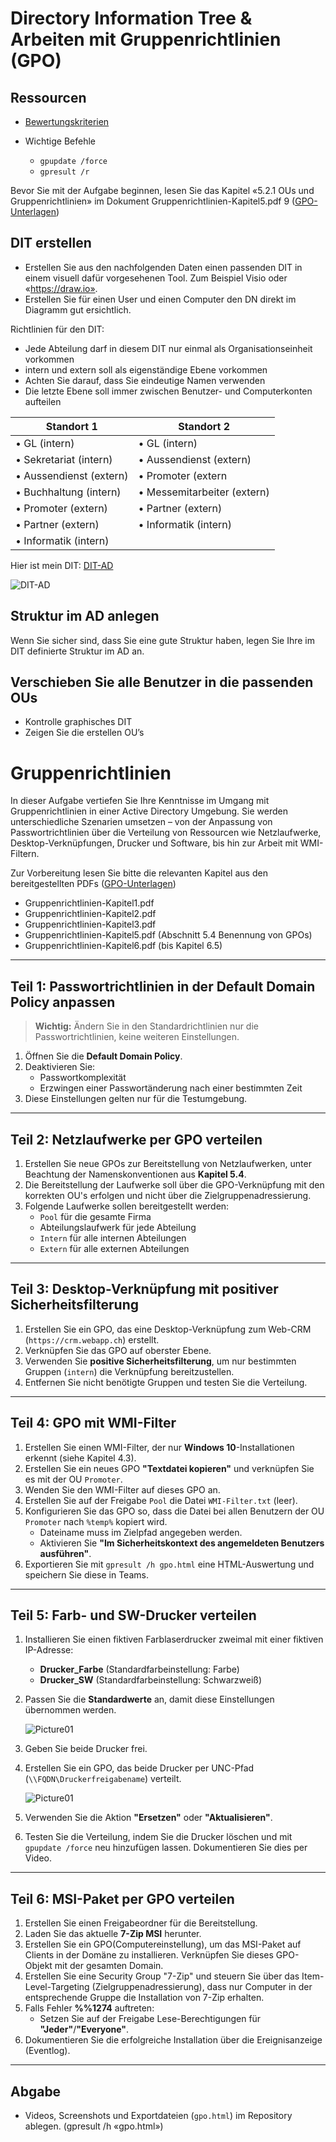 # Directory Information Tree & Arbeiten mit Gruppenrichtlinien (GPO)

## Ressourcen

- [Bewertungskriterien](../../../08_Kompetenznachweise/LB2/Kompetenzmatrix-LB2.md)
- Wichtige Befehle

  - `gpupdate /force`
  - `gpresult /r`

Bevor Sie mit der Aufgabe beginnen, lesen Sie das Kapitel «5.2.1 OUs und Gruppenrichtlinien» im Dokument Gruppenrichtlinien-Kapitel5.pdf 9 ([GPO-Unterlagen](../../../02_Unterrichtsressourcen/03_Fachliteratur&Tutorials\GPO))

## DIT erstellen

- Erstellen Sie aus den nachfolgenden Daten einen passenden DIT in einem visuell dafür vorgesehenen Tool. Zum Beispiel Visio oder «https://draw.io».
- Erstellen Sie für einen User und einen Computer den DN direkt im Diagramm gut ersichtlich.

Richtlinien für den DIT:

- Jede Abteilung darf in diesem DIT nur einmal als Organisationseinheit vorkommen
- intern und extern soll als eigenständige Ebene vorkommen 
- Achten Sie darauf, dass Sie eindeutige Namen verwenden
- Die letzte Ebene soll immer zwischen Benutzer- und Computerkonten aufteilen


| Standort 1                 | Standort 2                     |
| -------------------------- | ------------------------------ |
| •	GL (intern)           | •	GL (intern)               |
| •	Sekretariat (intern)  | •	Aussendienst (extern)     |
| •	Aussendienst (extern) | •	Promoter (extern          |
| •	Buchhaltung (intern)  | •	Messemitarbeiter (extern) |
| •	Promoter (extern)     | •	Partner (extern)          |
| •	Partner (extern)      | •	Informatik (intern)       |
| •	Informatik (intern)   |                                |

Hier ist mein DIT: [DIT-AD](resources/DIT-AD-Beispiel.drawio)

![DIT-AD](resources/DIT-AD.png)


## Struktur im AD anlegen 

Wenn Sie sicher sind, dass Sie eine gute Struktur haben, legen Sie Ihre im DIT definierte Struktur im AD an. 



## Verschieben Sie alle Benutzer in die passenden OUs 

- Kontrolle graphisches DIT 
- Zeigen Sie die erstellen OU’s



# Gruppenrichtlinien

In dieser Aufgabe vertiefen Sie Ihre Kenntnisse im Umgang mit Gruppenrichtlinien in einer Active Directory Umgebung. Sie werden unterschiedliche Szenarien umsetzen – von der Anpassung von Passwortrichtlinien über die Verteilung von Ressourcen wie Netzlaufwerke, Desktop-Verknüpfungen, Drucker und Software, bis hin zur Arbeit mit WMI-Filtern.

Zur Vorbereitung lesen Sie bitte die relevanten Kapitel aus den bereitgestellten PDFs ([GPO-Unterlagen](../../../02_Unterrichtsressourcen/03_Fachliteratur&Tutorials\GPO))

- Gruppenrichtlinien-Kapitel1.pdf
- Gruppenrichtlinien-Kapitel2.pdf
- Gruppenrichtlinien-Kapitel3.pdf
- Gruppenrichtlinien-Kapitel5.pdf (Abschnitt 5.4 Benennung von GPOs)
- Gruppenrichtlinien-Kapitel6.pdf (bis Kapitel 6.5)

---



## Teil 1: Passwortrichtlinien in der Default Domain Policy anpassen

> **Wichtig:** Ändern Sie in den Standardrichtlinien nur die Passwortrichtlinien, keine weiteren Einstellungen.
1. Öffnen Sie die **Default Domain Policy**.
2. Deaktivieren Sie:
   - Passwortkomplexität
   - Erzwingen einer Passwortänderung nach einer bestimmten Zeit
3. Diese Einstellungen gelten nur für die Testumgebung.

---

## Teil 2: Netzlaufwerke per GPO verteilen
1. Erstellen Sie neue GPOs zur Bereitstellung von Netzlaufwerken, unter Beachtung der Namenskonventionen aus **Kapitel 5.4**.
2. Die Bereitstellung der Laufwerke soll über die GPO-Verknüpfung mit den korrekten OU's erfolgen und nicht über die Zielgruppenadressierung.
3. Folgende Laufwerke sollen bereitgestellt werden:
   - `Pool` für die gesamte Firma
   - Abteilungslaufwerk für jede Abteilung
   - `Intern` für alle internen Abteilungen
   - `Extern` für alle externen Abteilungen

---

## Teil 3: Desktop-Verknüpfung mit positiver Sicherheitsfilterung
1. Erstellen Sie ein GPO, das eine Desktop-Verknüpfung zum Web-CRM (`https://crm.webapp.ch`) erstellt.
2. Verknüpfen Sie das GPO auf oberster Ebene.
3. Verwenden Sie **positive Sicherheitsfilterung**, um nur bestimmten Gruppen (`intern`) die Verknüpfung bereitzustellen.
4. Entfernen Sie nicht benötigte Gruppen und testen Sie die Verteilung.

---

## Teil 4: GPO mit WMI-Filter
1. Erstellen Sie einen WMI-Filter, der nur **Windows 10**-Installationen erkennt (siehe Kapitel 4.3).
2. Erstellen Sie ein neues GPO **"Textdatei kopieren"** und verknüpfen Sie es mit der OU `Promoter`.
3. Wenden Sie den WMI-Filter auf dieses GPO an.
4. Erstellen Sie auf der Freigabe `Pool` die Datei `WMI-Filter.txt` (leer).
5. Konfigurieren Sie das GPO so, dass die Datei bei allen Benutzern der OU `Promoter` nach `%temp%` kopiert wird.
   - Dateiname muss im Zielpfad angegeben werden.
   - Aktivieren Sie **"Im Sicherheitskontext des angemeldeten Benutzers ausführen"**.
6. Exportieren Sie mit `gpresult /h gpo.html` eine HTML-Auswertung und speichern Sie diese in Teams.

---

## Teil 5: Farb- und SW-Drucker verteilen
1. Installieren Sie einen fiktiven Farblaserdrucker zweimal mit einer fiktiven IP-Adresse:
   - **Drucker_Farbe** (Standardfarbeinstellung: Farbe)
   - **Drucker_SW** (Standardfarbeinstellung: Schwarzweiß)

2. Passen Sie die **Standardwerte** an, damit diese Einstellungen übernommen werden.

   ![Picture01](resources/13-Picture1.png)

3. Geben Sie beide Drucker frei.

4. Erstellen Sie ein GPO, das beide Drucker per UNC-Pfad (`\\FQDN\Druckerfreigabename`) verteilt.

   ![Picture01](resources/13-Picture2.png)

5. Verwenden Sie die Aktion **"Ersetzen"** oder **"Aktualisieren"**.

6. Testen Sie die Verteilung, indem Sie die Drucker löschen und mit `gpupdate /force` neu hinzufügen lassen. Dokumentieren Sie dies per Video.

---

## Teil 6: MSI-Paket per GPO verteilen
1. Erstellen Sie einen Freigabeordner für die Bereitstellung.
2. Laden Sie das aktuelle **7-Zip MSI** herunter.
3. Erstellen Sie ein GPO(Computereinstellung), um das MSI-Paket auf Clients in der Domäne zu installieren. Verknüpfen Sie dieses GPO-Objekt mit der gesamten Domain.
4. Erstellen Sie eine Security Group "7-Zip" und steuern Sie über das Item-Level-Targeting (Zielgruppenadressierung), dass nur Computer in der entsprechende Gruppe die Installation von 7-Zip erhalten.
5. Falls Fehler **%%1274** auftreten:
   - Setzen Sie auf der Freigabe Lese-Berechtigungen für **"Jeder"**/**"Everyone"**.
6. Dokumentieren Sie die erfolgreiche Installation über die Ereignisanzeige (Eventlog).

---

## Abgabe
- Videos, Screenshots und Exportdateien (`gpo.html`) im Repository ablegen. (gpresult /h «gpo.html»)
